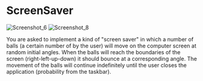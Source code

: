 # ScreenSaver

![Screenshot_6](https://user-images.githubusercontent.com/98179885/222773034-78194a49-a4b5-4d11-89e6-5b5d70408d3c.jpg)
![Screenshot_8](https://user-images.githubusercontent.com/98179885/222773045-961f2ac9-ad29-414d-a09f-02b7c8e23fe9.jpg)


You are asked to implement a kind of "screen saver" in which a number of balls (a certain number of
by the user) will move on the computer screen at random initial angles. When the balls will
reach the boundaries of the screen (right-left-up-down) it should bounce at a corresponding angle.
The movement of the balls will continue indefinitely until the user closes the application (probability
from the taskbar).

